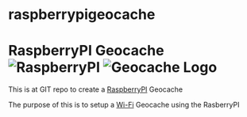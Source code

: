# raspberrypigeocache

RaspberryPI Geocache ![RaspberryPI](https://www.raspberrypi.org/wp-content/uploads/2012/03/raspberry-pi-logo-212x250.png) ![Geocache Logo](https://www.geocaching.com/play/Content/images/touch/touch-icon-192x192.png)
====================

This is at GIT repo to create a [RaspberryPI](https://www.raspberrypi.org/) Geocache

The purpose of this is to setup a [Wi-Fi](https://en.wikipedia.org/wiki/Wi-Fi) Geocache using the RasberryPI
